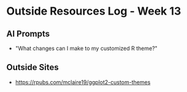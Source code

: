 # Outside Resources Log - Week 13


## AI Prompts

- "What changes can I make to my customized R theme?"

## Outside Sites

- https://rpubs.com/mclaire19/ggplot2-custom-themes